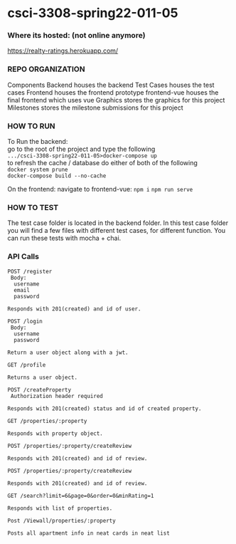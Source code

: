 # csci-3308-spring22-011-05

### Where its hosted: (not online anymore)
https://realty-ratings.herokuapp.com/

### REPO ORGANIZATION

Components
  Backend
    houses the backend
    Test Cases
      houses the test cases
  Frontend
    houses the frontend prototype
  frontend-vue
    houses the final frontend which uses vue
  Graphics
    stores the graphics for this project
Milestones
  stores the milestone submissions for this project


### HOW TO RUN
To Run the backend: </br>
go to the root of the project and type the following </br>
```.../csci-3308-spring22-011-05>docker-compose up``` </br>
to refresh the cache / database do either of both of the following </br>
```docker system prune``` </br>
```docker-compose build --no-cache``` </br>

On the frontend:
navigate to frontend-vue:
```npm i```
```npm run serve```
### HOW TO TEST

The test case folder is located in the backend folder. In this test case folder you will find a few files with different test cases, for different function. You can run these tests with mocha + chai.
### API Calls

```
POST /register
 Body:
  username
  email
  password

Responds with 201(created) and id of user.
```

```
POST /login
 Body:
  username
  password

Return a user object along with a jwt.
```

```
GET /profile

Returns a user object.
```

```
POST /createProperty
 Authorization header required

Responds with 201(created) status and id of created property.
```

```
GET /properties/:property

Responds with property object.
```

```
POST /properties/:property/createReview

Responds with 201(created) and id of review.
```

```
POST /properties/:property/createReview

Responds with 201(created) and id of review.
```

```
GET /search?limit=6&page=0&order=0&minRating=1

Responds with list of properties.
```

```
Post /Viewall/properties/:property

Posts all apartment info in neat cards in neat list
```
